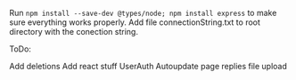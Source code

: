 Run ```npm install --save-dev @types/node; npm install express``` to make sure everything works properly.
Add file connectionString.txt to root directory with the conection string.


ToDo:

Add deletions
Add react stuff
UserAuth
Autoupdate page
replies
file upload